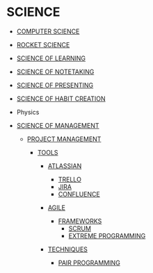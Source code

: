 # SCIENCE

- [COMPUTER SCIENCE]()


- [ROCKET SCIENCE]()

- [SCIENCE OF LEARNING]()
- [SCIENCE OF NOTETAKING]()
- [SCIENCE OF PRESENTING]()
- [SCIENCE OF HABIT CREATION]()

- []() Physics	

- [SCIENCE OF MANAGEMENT]()

    - [PROJECT MANAGEMENT]()

        - [TOOLS]()
            - [ATLASSIAN]()
                - [TRELLO]()
                - [JIRA]()
                - [CONFLUENCE]()

            - [AGILE]()
                - [FRAMEWORKS]()
                    - [SCRUM]()
                    - [EXTREME PROGRAMMING]()

            - [TECHNIQUES]()
                - [PAIR PROGRAMMING]()

